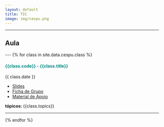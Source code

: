 ```yaml
---
layout: default
title: TIC
image: img/cespu.png
---
```


---
<h2> <i class="fa fa-file-o"></i> Aula </h2>
---
{% for class in site.data.cespu.class %}

<h4> <span style="color: #048A81; text-decoration: none;">{{class.code}} - {{class.title}}</span></h4>
<i class="fa fa-calendar"></i> {{ class.date }} 
<ul>
    <li> <a href="{{ class.slides }}" target='_blank'> Slides </a> </li>
    <li> <a href="{{ class.exercise }}" target='_blank'> Ficha de Grupo </a> </li>
    <li> <a href="{{ class.material }}" target='_blank'> Material de Apoio </a> </li>
</ul>  
<strong> tópicos: </strong> {{class.topics}} 

---
{% endfor %}